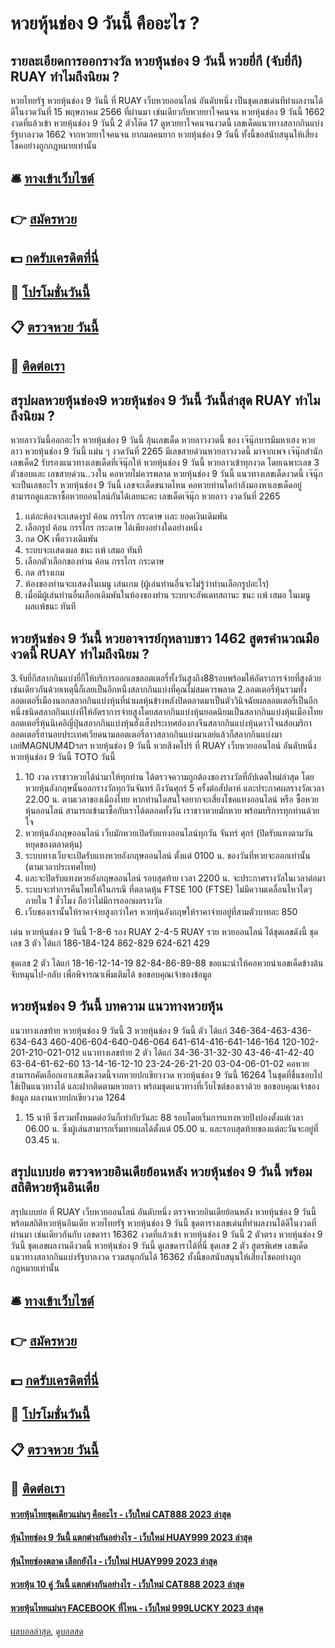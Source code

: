 # หวยหุ้นช่อง 9 วันนี้ คืออะไร ?
## รายละเอียดการออกรางวัล หวยหุ้นช่อง 9 วันนี้ หวยยี่กี (จับยี่กี) RUAY ทำไมถึงนิยม ?
หวยไทยรัฐ หวยหุ้นช่อง 9 วันนี้ ที่ RUAY เว็บหวยออนไลน์ อันดับหนึ่ง เป็นชุดเลขเด่นทีทำผลงานได้ดีในงวดวันที่ 15 พฤษภาคม 2566 ที่ผ่านมา เช่นเดียวกับหวยยาใจคนจน หวยหุ้นช่อง 9 วันนี้ 1662 งวดที่แล้วเข้า หวยหุ้นช่อง 9 วันนี้ 2 ตัวโต๊ด 17 ดูหวยยาใจคนจนงวดนี้ เลขเด็ดแนวทางสลากกินแบ่งรัฐบาลงวด 1662 จากหวยยาใจคนจน ยากมลคนยาก หวยหุ้นช่อง 9 วันนี้ ทั้งนี้ขอสนับสนุนให้เสี่ยงโชคอย่างถูกกฎหมายเท่านั้น

## 🛎 [ทางเข้าเว็บไซต์](https://bit.ly/3BG5bNw)
## 👉 [สมัครหวย](https://bit.ly/3BG5bNw)
## 💵 [กดรับเครดิตที่นี่](https://bit.ly/3C3mvgS)
## 👑 [โปรโมชั่นวันนี้](https://bit.ly/3C3mvgS)
## 📋 [ตรวจหวย วันนี้](https://bit.ly/3C3mvgS)
## 📱 [ติดต่อเรา](https://bit.ly/3C3mvgS)

## สรุปผลหวยหุ้นช่อง9 หวยหุ้นช่อง 9 วันนี้ วันนี้ล่าสุด RUAY ทำไมถึงนิยม ?
หวยลาววันนี้ออกอะไร หวยหุ้นช่อง 9 วันนี้ ลุ้นเลขเด็ด หวยลาวงวดนี้ ของ เจ๊นุ๊กบารมีมหาเฮง หวยลาว หวยหุ้นช่อง 9 วันนี้ แม่น ๆ งวดวันที่ 2265 มีเลขสายด่วนหวยลาวงวดนี้ มาจากเพจ เจ๊นุ๊กสำนักเลขเด็ด2 รับรองแนวทางเลขเด็ดที่เจ๊นุ๊กให้ หวยหุ้นช่อง 9 วันนี้ หวยลาวเข้าทุกงวด โดยเฉพาะเลข 3 ตัวชอบและ เลขสายด่วน..วงใน คอหวยไม่ควรพลาด หวยหุ้นช่อง 9 วันนี้ แนวทางเลขเด็ดงวดนี้ เจ๊นุ๊ก จะเป็นเลขอะไร หวยหุ้นช่อง 9 วันนี้ เลขจะเด็ดขนาดไหน คอหวยท่านใดกำลังมองหาเลขเด็ดอยู่ สามารถดูและหาซื้อหวยออนไลน์กันได้เลยนะคะ
เลขเด็ดเจ๊นุ๊ก หวยลาว งวดวันที่ 2265
1. เเต่ละห้องจะเเสดงรูป ค้อน กรรไกร กระดาษ เเละ ยอดเงินเดิมพัน
2. เลือกรูป ค้อน กรรไกร กระดาษ ได้เพียงอย่างใดอย่างหนึ่ง
3. กด OK เพื่อวางเดิมพัน
4. ระบบจะเเสดงผล ชนะ เเพ้ เสมอ ทันที
5. เลือกตัวเลือกของท่าน ค้อน กรรไกร กระดาษ
6. กด สร้างเกม
7. ห้องของท่านจะเเสดงในเมนู เล่นเกม (ผู้เล่นท่านอื่นจะไม่รู้ว่าท่านเลือกรูปอะไร)
8. เมื่อมีผู้เล่นท่านอื่นเลือกเดิมพันในห้องของท่าน ระบบจะอัพเดทสถานะ ชนะ เเพ้ เสมอ ในเมนู ผลเเพ้ชนะ ทันที

## หวยหุ้นช่อง 9 วันนี้ หวยอาจารย์กุหลาบขาว 1462 สูตรคำนวณมืองวดนี้ RUAY ทำไมถึงนิยม ?
3.จับยี่กีสลากกินแบ่งยี่กีให้บริการออกเลขลอตเตอรี่ทั้งวันสูงถึง88รอบพร้อมให้อัตราการจ่ายที่สูงด้วยเช่นเดียวกันด้วยเหตุนี้ก็เลยเป็นอีกหนึ่งสลากกินแบ่งที่คุณไม่สมควรพลาด
2.ลอตเตอรี่หุ้นรวมทั้งลอตเตอรี่เมืองนอกสลากกินแบ่งหุ้นที่นำผลหุ้นข้างหลังปิดตลาดมาเป็นตัววินิจฉัยผลลอตเตอรี่เป็นอีกหนึ่งชนิดสลากกินแบ่งที่ให้อัตราการจ่ายสูงโดยสลากกินแบ่งหุ้นยอดนิยมเป็นสลากกินแบ่งหุ้นเมืองไทยลอตเตอรี่หุ้นนิเคอิญี่ปุ่นสลากกินแบ่งหุ้นฮั่งเส็งประเทศฮ่องกงจีนสลากกินแบ่งหุ้นดาวโจนส์อเมริกาลอตเตอรี่ฮานอยประเทศเวียดนามลอตเตอรี่ลาวสลากกินแบ่งมาเลย์แล้วก็สลากกินแบ่งมาเลย์MAGNUM4Dฯลฯ หวยหุ้นช่อง 9 วันนี้ หวยสิงคโปร์ ที่ RUAY เว็บหวยออนไลน์ อันดับหนึ่ง หวยหุ้นช่อง 9 วันนี้ TOTO วันนี้
1. 10 งวด เราชาวหวยได้นำมาให้ทุกท่าน ได้ตรวจความถูกต้องของรางวัลที่อัปเดตใหม่ล่าสุด โดยหวยหุ้นอังกฤษนั้นออกรางวัลทุกวันจันทร์ ถึงวันศุกร์ 5 ครั้งต่อสัปดาห์ และประกาศผลรางวัลเวลา 22.00 น. ตามเวลาของเมืองไทย หากท่านใดสนใจอยากจะเสี่ยงโชคแทงออนไลน์ หรือ ซื้อหวยหุ้นออนไลน์ สามารถเข้ามาซื้อกับเราได้ตลอดทั้งวัน เราชาวหวยมักหวย พร้อมบริการทุกท่านด้วยใจ
2. หวยหุ้นอังกฤษออนไลน์ เว็บมักหวยเปิดรับแทงออนไลน์ทุกวัน จันทร์ ศุกร์ (ปิดรับแทงตามวันหยุดของตลาดหุ้น)
3. ระบบทางเว็บจะเปิดรับแทงหวยอังกฤษออนไลน์ ตั้งแต่ 0100 น. ของวันที่หวยจะออกเท่านั้น (ตามเวลาประเทศไทย)
4. และจะปิดรับแทงหวยอังกฤษออนไลน์ รอบสุดท้าย เวลา 2200 น. จะประกาศรางวัลในเวลาต่อมา
5. ระบบจะทำการคืนโพยให้ในกรณี ที่ตลาดหุ้น FTSE 100 (FTSE) ไม่มีความเคลื่อนไหวใดๆ ภายใน 1 ชั่วโมง ถือว่าไม่มีการออกผลรางวัล
6. เว็บของเรานั้นให้ราคาจ่ายสูงกว่าใคร หวยหุ้นอังกฤษให้ราคาจ่ายอยู่ที่สามตัวบาทละ 850

เด่น หวยหุ้นช่อง 9 วันนี้ 1-8-6 รอง RUAY 2-4-5 RUAY รวย หวยออนไลน์ ได้ชุดเลขดังนี้
ชุดเลข 3 ตัว ได้แก่
186-184-124
862-829
624-621
429

ชุดเลข 2 ตัว ได้แก่
18-16-12-14-19
82-84-86-89-88
ขอแนะนำให้คอหวยนำเลขเด็ดข้างต้นจับหมุนไป-กลับ เพื่อพิจารณาเพิ่มเติมได้
ขอขอบคุณเจ้าของข้อมูล

## หวยหุ้นช่อง 9 วันนี้ บทความ แนวทางหวยหุ้น
แนวทางเลขท้าย หวยหุ้นช่อง 9 วันนี้ 3 หวยหุ้นช่อง 9 วันนี้ ตัว ได้แก่
346-364-463-436-634-643
460-406-604-640-046-064
641-614-416-641-146-164
120-102-201-210-021-012
แนวทางเลขท้าย 2 ตัว ได้แก่
34-36-31-32-30
43-46-41-42-40
63-64-61-62-60
13-14-16-12-10
23-24-26-21-20
03-04-06-01-02
คอหวยสามารถคัดเลือกเอาเลขเด็ดงวดนี้จากหวยปกเขียวงวด หวยหุ้นช่อง 9 วันนี้ 16264 ในชุดที่ชื่นชอบไปใช้เป็นแนวทางได้ และฝากติดตามหวยลาว พร้อมชุดแนวทางที่เว็บไซต์ของเราด้วย
ขอขอบคุณเจ้าของข้อมูล
ผลงานหวยปกเขียวงวด 1264
1. 15 นาที ซึ่งรวมทั้งหมดต่อวันก็เท่ากับวันละ 88 รอบโดยเริ่มการแทงหวยปิงปองตั้งแต่เวลา 06.00 น. ซึ่งผู้เล่นสามารถเริ่มทายผลได้ตั้งแต่ 05.00 น. และรอบสุดท้ายของแต่ละวันจะอยู่ที่ 03.45 น.

## สรุปแบบย่อ ตรวจหวยอินเดียย้อนหลัง หวยหุ้นช่อง 9 วันนี้ พร้อมสถิติหวยหุ้นอินเดีย
สรุปแบบย่อ ที่ RUAY เว็บหวยออนไลน์ อันดับหนึ่ง ตรวจหวยอินเดียย้อนหลัง หวยหุ้นช่อง 9 วันนี้ พร้อมสถิติหวยหุ้นอินเดีย หวยไทยรัฐ หวยหุ้นช่อง 9 วันนี้ ชุดตารางเลขเด่นที่ทำผลงานได้ดีในงวดที่ผ่านมา เช่นเดียวกันกับ เลขดารา 16362 งวดที่แล้วเข้า หวยหุ้นช่อง 9 วันนี้ 2 ตัวตรง หวยหุ้นช่อง 9 วันนี้ ชุดเลขผลงานดีงวดนี้ หวยหุ้นช่อง 9 วันนี้ ดูเลขดาราได้ที่นี่ ชุดเลข 2 ตัว สูตรพิเศษ เลขเด็ดแนวทางสลากกินแบ่งรัฐบาลงวด รวมสนุกกันได้ 16362 ทั้งนี้ขอสนับสนุนให้เสี่ยงโชคอย่างถูกกฎหมายเท่านั้น

## 🛎 [ทางเข้าเว็บไซต์](https://bit.ly/3BG5bNw)
## 👉 [สมัครหวย](https://bit.ly/3BG5bNw)
## 💵 [กดรับเครดิตที่นี่](https://bit.ly/3C3mvgS)
## 👑 [โปรโมชั่นวันนี้](https://bit.ly/3C3mvgS)
## 📋 [ตรวจหวย วันนี้](https://bit.ly/3C3mvgS)
## 📱 [ติดต่อเรา](https://bit.ly/3C3mvgS)

#### [หวยหุ้นไทยชุดเดียวแม่นๆ คืออะไร - เว็บใหม่ CAT888 2023 ล่าสุด](https://atom.io/themes/หวยหุ้นไทยชุดเดียวแม่นๆ%20คืออะไร%20-%20เว็บใหม่%20cat888%202023%20ล่าสุด)
#### [หุ้นไทยช่อง 9 วันนี้ แตกต่างกันอย่างไร - เว็บใหม่ HUAY999 2023 ล่าสุด](https://atom.io/themes/หุ้นไทยช่อง%209%20วันนี้%20แตกต่างกันอย่างไร%20-%20เว็บใหม่%20huay999%202023%20ล่าสุด)
#### [หุ้นไทยช่องตลาด เลือกยังไง - เว็บใหม่ HUAY999 2023 ล่าสุด](https://atom.io/themes/หุ้นไทยช่องตลาด%20เลือกยังไง%20-%20เว็บใหม่%20huay999%202023%20ล่าสุด)
#### [หวยหุ้น 10 คู่ วันนี้ แตกต่างกันอย่างไร - เว็บใหม่ CAT888 2023 ล่าสุด](https://atom.io/themes/หวยหุ้น%2010%20คู่%20วันนี้%20แตกต่างกันอย่างไร%20-%20เว็บใหม่%20cat888%202023%20ล่าสุด)
#### [หวยหุ้นไทยแม่นๆ FACEBOOK ที่ไหน - เว็บใหม่ 999LUCKY 2023 ล่าสุด](https://atom.io/themes/หวยหุ้นไทยแม่นๆ%20facebook%20ที่ไหน%20-%20เว็บใหม่%20999lucky%202023%20ล่าสุด)

[ผลบอลล่าสุด](https://siamsport.tv "ผลบอลล่าสุด"), [ดูบอลสด](https://siamsport.tv/ดูบอลสด "ดูบอลสด")